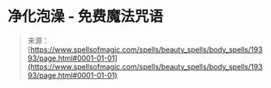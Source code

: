 <!--yml

类别：未分类

日期：2024-06-12 19:01:21

-->

# 净化泡澡 - 免费魔法咒语

> 来源：[https://www.spellsofmagic.com/spells/beauty_spells/body_spells/19393/page.html#0001-01-01](https://www.spellsofmagic.com/spells/beauty_spells/body_spells/19393/page.html#0001-01-01)
